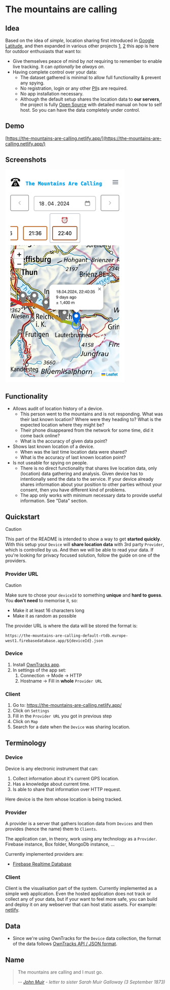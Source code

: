 # The mountains are calling

## Idea

Based on the idea of *simple*, location sharing first introduced in [Google Latitude](https://en.wikipedia.org/wiki/Google_Latitude), and then expanded in various other projects [1](https://support.strava.com/hc/en-us/articles/224357527-Strava-Beacon), [2](https://support.strava.com/hc/en-us/articles/207294450-Strava-Beacon-for-Garmin) this app is here for outdoor enthusiasts that want to:

- Give themselves peace of mind by _not_ requiring to remember to enable live tracking. It can _optionally_ be _always on_.
- Having complete control over your data:
  - The dataset gathered is minimal to allow full functionality & prevent any spying.
  - No registration, login or any other [PII](https://en.wikipedia.org/wiki/Personal_data)s are required.
  - No app installation necessary.
  - Although the default setup shares the location data to **our servers**, the project is fully [Open Source](https://en.wikipedia.org/wiki/Open_source) with detailed manual on how to self host. So you can have the data completely under control.

## Demo

[https://the-mountains-are-calling.netlify.app/](https://the-mountains-are-calling.netlify.app/)

## Screenshots

![Application Screenshot](docs/screenshot.png)

## Functionality

- Allows audit of location history of a device.
  - This person went to the mountains and is not responding. What was their last known location? Where were they heading to? What is the expected location where they might be?
  - Their phone disappeared from the network for some time, did it come back online?
  - What is the accuracy of given data point?
- Shows last known location of a device.
  - When was the last time location data were shared?
  - What is the accuracy of last known location point?
- Is not useable for spying on people.
  - There is no direct functionality that shares live location data, only (location) data gathering and analysis. Given device has to intentionally send the data to the service. If your device already shares information about your position to other parties without your consent, then you have different kind of problems.
  - The app only works with minimum necessary data to provide useful information. See "Data" section.

## Quickstart

> [!CAUTION]
> This part of the README is intended to show a way to get **started quickly**. With this setup your `Device` will **share location data** with 3rd party `Provider`, which is controlled by us. And then we will be able to read your data. If you're looking for privacy focused solution, follow the guide on one of the providers.

### Provider URL

> [!CAUTION]
> Make sure to chose your `deviceId` to something **unique** and **hard to guess**. You **don't need** to memorise it, so:
> - Make it at least 16 characters long
> - Make it as random as possible

The provider URL is where the data will be stored the format is:

```
https://the-mountains-are-calling-default-rtdb.europe-west1.firebasedatabase.app/${deviceId}.json
```

### Device
1. Install [OwnTracks app](https://owntracks.org/booklet/guide/apps/).
3. In settings of the app set:
   1. Connection -> Mode -> HTTP
   2. Hostname -> Fill in **whole** `Provider URL`

### Client
1. Go to: https://the-mountains-are-calling.netlify.app/
2. Click on `Settings`
3. Fill in the `Provider URL` you got in previous step
4. Click on `Map`
5. Search for a date when the `Device` was sharing location.

## Terminology

### Device

Device is any electronic instrument that can:

1. Collect information about it's current GPS location.
2. Has a knowledge about current time.
3. Is able to share that information over HTTP request.

Here device is the item whose location is being tracked.

### Provider

A provider is a server that gathers location data from `Devices` and then provides (hence the name) them to `Clients`.

The application can, in theory, work using any technology as a `Provider`. Firebase instance, Box folder, MongoDb instance, ...

Currently implemented providers are:

- [Firebase Realtime Database](docs/providers/firebase.md)

### Client

Client is the visualisation part of the system. Currently implemented as a simple web application. Even the hosted application does not track or collect any of your data, but if your want to feel more safe, you can build and deploy it on any webserver that can host static assets. For example: [netlify](https://www.netlify.com/blog/2016/09/29/a-step-by-step-guide-deploying-on-netlify/).

## Data

- Since we're using OwnTracks for the `Device` data collection, the format of the data follows [OwnTracks API / JSON format](https://owntracks.org/booklet/tech/json/).

## Name

> The mountains are calling and I must go.
>
> -- <cite>[John Muir](https://en.wikiquote.org/wiki/John_Muir) - letter to sister Sarah Muir Galloway (3 September 1873)</cite>
